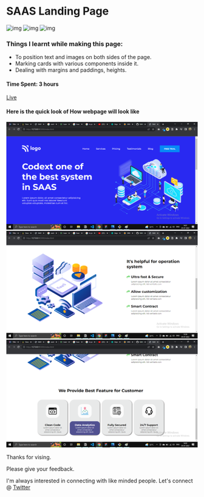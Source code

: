 # SAAS Landing Page
![img](https://img.shields.io/badge/ineuron-FullStackJS-yellowgreen)
![img](https://img.shields.io/badge/HTML-5-brightgreen)
![img](https://img.shields.io/badge/CSS-3-blue)

### Things I learnt while making this page:
- To position text and images on both sides of the page.
- Marking cards with various components inside it.
- Dealing with margins and paddings, heights.

#### Time Spent: 3 hours

[Live](https://saas-landing-page-vivekn.netlify.app/)

#### Here is the quick look of How webpage will look like

![first-page](./QuickLook/sec-1.png)
![second-page](./QuickLook/sec-2.png)
![Third-page](./QuickLook/sec-3.png)

Thanks for vising.

Please give your feedback.

I'm always interested in connecting with like minded people. Let's connect @
[Twitter](https://twitter.com/VivekNakkana)
